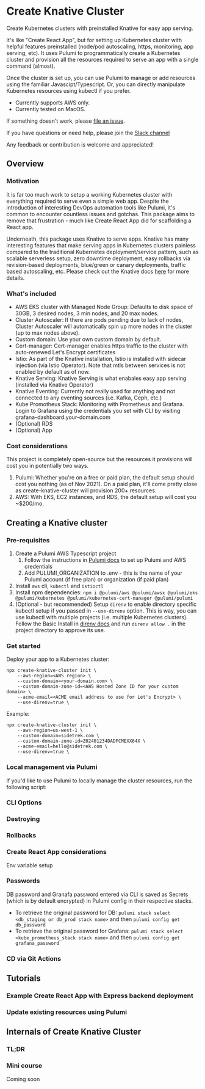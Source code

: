 # Create Knative Cluster
Create Kubernetes clusters with preinstalled Knative for easy app serving.

It's like "Create React App", but for setting up Kubernetes cluster with helpful features preinstalled (node/pod autoscaling, https, monitoring, app serving, etc). It uses Pulumi to programmatically create a Kubernetes cluster and provision all the resources required to serve an app with a single command (almost). 

Once the cluster is set up, you can use Pulumi to manage or add resources using the familiar Javascipt/Typescript. Or, you can directly manipulate Kubernetes resources using kubectl if you prefer.

* Currently supports AWS only.
* Currently tested on MacOS.

If something doesn't work, please [file an issue](https://github.com/sidetrekAI/create-knative-cluster/issues/new).

If you have questions or need help, please join the [Slack channel](https://create-knative-cluster.slack.com)

Any feedback or contribution is welcome and appreciated!


## Overview

### Motivation
It is far too much work to setup a working Kubernetes cluster with everything required to serve even a simple web app. Despite the introduction of interesting DevOps automation tools like Pulumi, it's common to encounter countless issues and gotchas. This package aims to remove that frustration - much like Create React App did for scaffolding a React app.

Underneath, this package uses Knative to serve apps. Knative has many interesting features that make serving apps in Kubernetes clusters painless compared to the traditional Kubernetes deployment/service pattern, such as scalable serverless setup, zero downtime deployment, easy rollbacks via revision-based deployments, blue/green or canary deployments, traffic based autoscaling, etc. Please check out the Knative docs [here](https://knative.dev/docs/) for more details.

### What's included
* AWS EKS cluster with Managed Node Group: Defaults to disk space of 30GB, 3 desired nodes, 3 min nodes, and 20 max nodes.
* Cluster Autoscaler: If there are pods pending due to lack of nodes, Cluster Autoscaler will automatically spin up more nodes in the cluster (up to max nodes above).
* Custom domain: Use your own custom domain by default.
* Cert-manager: Cert-manager enables https traffic to the cluster with auto-renewed Let's Encrypt certificates
* Istio: As part of the Knative installation, Istio is installed with sidecar injection (via Istio Operator). Note that mtls between services is not enabled by default as of now.
* Knative Serving: Knative Serving is what enabales easy app serving (installed via Knative Operator)
* Knative Eventing: Currently not really used for anything and not connected to any eventing sources (i.e. Kafka, Ceph, etc.)
* Kube Promotheus Stack: Monitoring with Prometheus and Grafana. Login to Grafana using the credentials you set with CLI by visiting grafana-dashboard.your-domain.com
* (Optional) RDS
* (Optional) App

### Cost considerations
This project is completely open-source but the resources it provisions will cost you in potentially two ways.
1. Pulumi: Whether you're on a free or paid plan, the default setup should cost you nothing (as of Nov 2021). On a paid plan, it'll come pretty close as create-knative-cluster will provision 200+ resources.
2. AWS: With EKS, EC2 instances, and RDS, the default setup will cost you ~$200/mo.


## Creating a Knative cluster

### Pre-requisites
1. Create a Pulumi AWS Typescript project
   1. Follow the instructions in [Pulumi docs](https://www.pulumi.com/docs/get-started/aws/begin/) to set up Pulumi and AWS credentials
   2. Add PULUMI_ORGANIZATION to .env - this is the name of your Pulumi account (if free plan) or organization (if paid plan)
2. Install `aws` cli, `kubectl` and `istioctl`
3. Install npm dependencies: `npm i @pulumi/aws @pulumi/awsx @pulumi/eks @pulumi/kubernetes @pulumi/kubernetes-cert-manager @pulumi/pulumi`
4. (Optional - but recommended) Setup `direnv` to enable directory specific kubectl setup if you passed in `--use-direnv` option. This is way, you can use kubectl with multiple projects (i.e. multiple Kubernetes clusters). Follow the Basic Install in [direnv docs](https://direnv.net/) and run `direnv allow .` in the project directory to approve its use.

### Get started
Deploy your app to a Kubernetes cluster: 

```
npx create-knative-cluster init \
    --aws-region=<AWS region> \
    --custom-domain=<your-domain.com> \
    --custom-domain-zone-id=<AWS Hosted Zone ID for your custom domain> \
    --acme-email=<ACME email address to use for Let's Encrypt> \
    --use-direnv=true \
```

Example:
```
npx create-knative-cluster init \
    --aws-region=us-west-1 \
    --custom-domain=sidetrek.com \
    --custom-domain-zone-id=Z02401234DADFCMEXX64X \
    --acme-email=hello@sidetrek.com \
    --use-direnv=true \
```

### Local management via Pulumi
If you'd like to use Pulumi to locally manage the cluster resources, run the following script:


### CLI Options

### Destroying

### Rollbacks

### Create React App considerations
Env variable setup

### Passwords
DB password and Granafa password entered via CLI is saved as Secrets (which is by default encrypted) in Pulumi config in their respective stacks.
* To retrieve the original password for DB: `pulumi stack select <db_staging or db_prod stack name>` and then `pulumi config get db_password`
* To retrieve the original password for Grafana: `pulumi stack select <kube_prometheus_stack stack name>` and then `pulumi config get grafana_password`

### CD via Git Actions


## Tutorials

### Example Create React App with Express backend deployment


### Update existing resources using Pulumi





## Internals of Create Knative Cluster

### TL;DR

### Mini course
Coming soon

